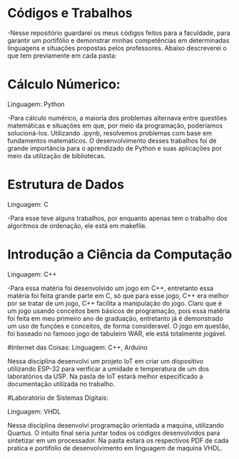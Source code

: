 # Códigos e Trabalhos
-Nesse repositório guardarei os meus códigos feitos para a faculdade, para garantir um portifólio e demonstrar minhas competências em determinadas linguagens e situações propostas pelos professores. 
Abaixo descreverei o que tem previamente em cada pasta:

# Cálculo Númerico:
Linguagem: Python

-Para cálculo numérico, a maioria dos problemas alternava entre questões matemáticas e situações em que, por meio da programação, poderíamos solucioná-los. Utilizando .ipynb, resolvemos problemas com base em fundamentos matemáticos. O desenvolvimento desses trabalhos foi de grande importância para o aprendizado de Python e suas aplicações por meio da utilização de bibliotecas.

# Estrutura de Dados 
Linguagem: C

-Para esse teve alguns trabalhos, por enquanto apenas tem o trabalho dos algoritmos de ordenação, ele está em makefile.

# Introdução a Ciência da Computação
Linguagem: C++

-Para essa matéria foi desenvolvido um jogo em C++, entretanto essa matéria foi feita grande parte em C, só que para esse jogo, C++ era melhor por se tratar de um jogo, C++ facilita a manipulação do jogo. Claro que é um jogo usando conceitos bem básicos de programação, pois essa matéria foi feita em meu primeiro ano de graduação, entretanto já é demonstrado um uso de funções e conceitos, de forma consideravel. O jogo em questão, foi baseado no famoso jogo de tabuleiro WAR, ele está totalmente jogável.

#Internet das Coisas:
Linguagem: C++, Arduino

Nessa disciplina desenvolvi um projeto IoT em criar um dispositivo utilizando ESP-32 para verificar a umidade e temperatura de um dos laboratórios da USP. Na pasta de IoT estará melhor especificado a documentação utilizada no trabalho.

#Laboratório de Sistemas Digitais:

Linguagem: VHDL

Nessa disciplina desenvolvi programação orientada a maquina, utilizando Quartus. O intuito final seria juntar todos os códigos desenvolvidos para sintetizar em um processador. Na pasta estara os respectivos PDF de cada pratica e portifolio de desenvolvimento em linguagem de maquina  VHDL.
